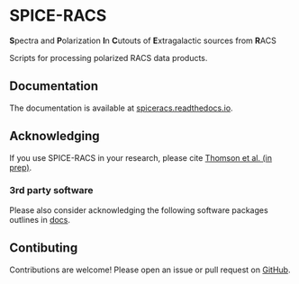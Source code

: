 # SPICE-RACS
**S**pectra and **P**olarization **I**n **C**utouts of **E**xtragalactic sources from **R**ACS

Scripts for processing polarized RACS data products.


## Documentation

The documentation is available at [spiceracs.readthedocs.io](https://spiceracs.readthedocs.io).

## Acknowledging

If you use SPICE-RACS in your research, please cite [Thomson et al. (in prep)](https://ui.adsabs.harvard.edu/abs/).

### 3rd party software

Please also consider acknowledging the following software packages outlines in [docs](https://spiceracs.readthedocs.io/acknowledging.html).

## Contibuting

Contributions are welcome! Please open an issue or pull request on [GitHub](https://github.com/AlecThomson/spiceracs).